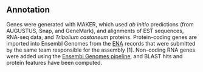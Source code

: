Annotation
----------

Genes were generated with MAKER, which used *ab initio* predictions
(from AUGUSTUS, Snap, and GeneMark), and alignments of EST sequences,
RNA-seq data, and *Tribolium castaneum* proteins. Protein-coding genes
are imported into Ensembl Genomes from the
[ENA](http://www.ebi.ac.uk/ena/data/view/GCA_000355655) records that
were submitted by the same team responsible for the assembly \[1\].
Non-coding RNA genes were added using the [Ensembl Genomes
pipeline](https://metazoa.ensembl.org/info/genome/annotation/ncrna.html), and BLAST hits and
protein features have been computed.
